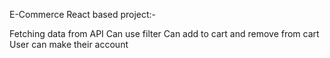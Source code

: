 E-Commerce React based project:-

Fetching data from API
Can use filter 
Can add to cart and remove from cart 
User can make their account



